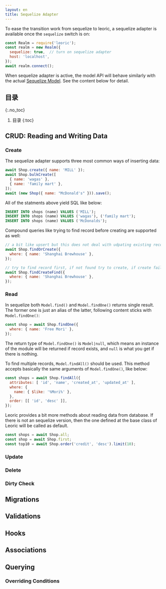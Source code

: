 ```yaml
---
layout: en
title: Sequelize Adapter
---
```


To ease the transition work from sequelize to leoric, a sequelize adapter is available once the `sequelize` switch is on:

```js
const Realm = require('leoric');
const realm = new Realm({
  sequelize: true,  // turn on sequelize adapter
  host: 'localhost',
});
await realm.connect();
```

When sequelize adapter is active, the model API will behave similarly with the actual [Sequelize Model](https://sequelize.org/master/class/lib/model.js~Model.html). See the content below for detail.

## 目录
{:.no_toc}

1. 目录
{:toc}

## CRUD: Reading and Writing Data

### Create

The sequelize adapter supports three most common ways of inserting data:

```js
await Shop.create({ name: 'MILL' });
await Shop.bulkCreate([
  { name: 'wagas' },
  { name: 'family mart' },
]);
await (new Shop({ name: "McDonald's" })).save();
```

All of the statments above yield SQL like below:

```sql
INSERT INTO shops (name) VALUES ('MILL');
INSERT INTO shops (name) VALUES ('wagas'), ('family mart');
INSERT INTO shops (name) VALUES ('McDonalds');
```

Compound queries like trying to find record before creating are supported as well:

```js
// a bit like upsert but this does not deal with udpating existing records
await Shop.findOrCreate({
  where: { name: 'Shanghai Brewhouse' },
});

// try to find record first, if not found try to create, if create fails, find again
await Shop.findCreateFind({
  where: { name: 'Shanghai Brewhouse' },
});
```

### Read

In sequelize both `Model.find()` and `Model.findOne()` returns single result. The former one is just an alias of the latter, following content sticks with `Model.findOne()`:

```js
const shop = await Shop.findOne({
  where: { name: 'Free Mori' },
});
```

The return type of `Model.findOne()` is `Model|null`, which means an instance of the module will be returned if record exists, and `null` is what you get if there is nothing.

To find multiple records, `Model.findAll()` should be used. This method accepts basically the same arguments of `Model.findOne()`, like below:

```js
const shops = await Shop.findAll({
  attributes: [ 'id', 'name', 'created_at', 'updated_at' ],
  where: {
    name: { $like: '%Mori%' },
  },
  order: [[ 'id', 'desc' ]],
});
```

Leoric provides a bit more methods about reading data from database. If there is not an sequelize version, then the one defined at the base class of Leoric will be called as default.

```js
const shops = await Shop.all;
const shop = await Shop.first;
const top10 = await Shop.order('credit', 'desc').limit(10);
```

### Update

### Delete

### Dirty Check

## Migrations

## Validations

## Hooks

## Associations

## Querying

### Overriding Conditions
